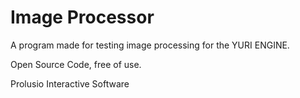 # Image Processor
A program made for testing image processing
for the YURI ENGINE.

Open Source Code, free of use.

Prolusio Interactive Software